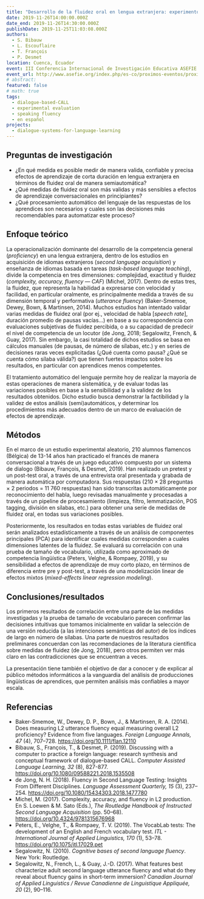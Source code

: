 ```yaml
---
title: "Desarrollo de la fluidez oral en lengua extranjera: experimento de medición semiautomática de los efectos de aprendizaje"
date: 2019-11-26T14:00:00.000Z
date_end: 2019-11-26T14:30:00.000Z
publishDate: 2019-11-25T11:03:08.000Z
authors:
  - S. Bibauw
  - L. Escouflaire
  - T. François
  - P. Desmet
location: Cuenca, Ecuador
event: III Conferencia Internacional de Investigación Educativa ASEFIE 2019
event_url: http://www.asefie.org/index.php/es-co/proximos-eventos/proximos-eventos/conferencia-investigacion-educativa
# abstract:
featured: false
# math: true
tags:
  - dialogue-based-CALL
  - experimental evaluation
  - speaking fluency
  - en español
projects:
  - dialogue-systems-for-language-learning
---
```


## Preguntas de investigación

- ¿En qué medida es posible medir de manera valida, confiable y precisa efectos de aprendizaje de corta duración en lengua extranjera en términos de fluidez oral de manera semiautomática?
- ¿Qué medidas de fluidez oral son más validas y más sensibles a efectos de aprendizaje conversacionales en principiantes?
- ¿Qué procesamiento automático del lenguaje de las respuestas de los aprendices son necesarios y cuales son las decisiones más recomendables para automatizar este proceso?

## Enfoque teórico

La operacionalización dominante del desarrollo de la competencia general (_proficiency_) en una lengua extranjera, dentro de los estudios en acquisición de idiomas extranjeros (_second language acquisition_) y enseñanza de idiomas basada en tareas (_task-based language teaching_), divide la competencia en tres dimensiones: complejidad, exactitud y fluidez (_complexity, accuracy, fluency — CAF_) (Michel, 2017). Dentro de estas tres, la fluidez, que representa la habilidad a expresarse con velocidad y facilidad, en particular oralmente, es principalmente medida a través de su dimensión temporal y performativa (_utterance fluency_) (Baker-Smemoe, Dewey, Bown, & Martinsen, 2014). Muchos estudios han intentado validar varias medidas de fluidez oral (por ej., velocidad de habla [*speech rate*], duración promedio de pausas vacías…) en base a su correspondencia con evaluaciones subjetivas de fluidez percibida, o a su capacidad de predecir el nivel de competencia de un locutor (de Jong, 2018; Segalowitz, French, & Guay, 2017). Sin embargo, la casi totalidad de dichos estudios se basa en cálculos manuales (de pausas, de número de sílabas, etc.) y en series de decisiones raras veces explicitadas (¿Qué cuenta como pausa? ¿Qué se cuenta cómo sílaba válida?) que tienen fuertes impactos sobre los resultados, en particular con aprendices menos competentes.

El tratamiento automático del lenguaje permite hoy de realizar la mayoría de estas operaciones de manera sistemática, y de evaluar todas las variaciones posibles en base a la sensibilidad y a la validez de los resultados obtenidos. Dicho estudio busca demonstrar la factibilidad y la validez de estos análisis (semi)automáticos, y determinar los procedimientos más adecuados dentro de un marco de evaluación de efectos de aprendizaje.

## Métodos

En el marco de un estudio experimental aleatorio, 210 alumnos flamencos (Bélgica) de 13-14 años han practicado el francés de manera conversacional a través de un juego educativo compuesto por un sistema de dialogo (Bibauw, François, & Desmet, 2019). Han realizado un pretest y un post-test oral, a través de una entrevista oral presentada y grabada de manera automática por computadora. Sus respuestas (210 × 28 preguntas × 2 periodos = 11 760 respuestas) han sido transcritas automáticamente por reconocimiento del habla, luego revisadas manualmente y procesadas a través de un pipeline de procesamiento (limpieza, filtro, lemmatización, POS tagging, división en sílabas, etc.) para obtener una serie de medidas de fluidez oral, en todas sus variaciones posibles.

Posteriormente, los resultados en todas estas variables de fluidez oral serán analizados estadísticamente a través de un análisis de componentes principales (PCA) para identificar cuales medidas corresponden a cuales dimensiones latentes de la fluidez. Se evaluará su correlación con una prueba de tamaño de vocabulario, utilizada como aproximado de competencia lingüística (Peters, Velghe, & Rompaey, 2019), y su sensibilidad a efectos de aprendizaje de muy corto plazo, en términos de diferencia entre pre y post-test, a través de una modelización linear de efectos mixtos (_mixed-effects linear regression modeling_).

## Conclusiones/resultados

Los primeros resultados de correlación entre una parte de las medidas investigadas y la prueba de tamaño de vocabulario parecen confirmar las decisiones intuitivas que tomamos inicialmente en validar la selección de una versión reducida (a las intenciones semánticas del autor) de los índices de largo en número de sílabas. Una parte de nuestros resultados preliminares concuerdan con las recomendaciones de la literatura científica sobre medidas de fluidez (de Jong, 2018), pero otros permiten ver más claro en las contradicciones que se encuentran a veces.

La presentación tiene también el objetivo de dar a conocer y de explicar al público métodos informáticos a la vanguardia del análisis de producciones lingüísticas de aprendices, que permiten análisis más confiables a mayor escala.

## Referencias

- Baker-Smemoe, W., Dewey, D. P., Bown, J., & Martinsen, R. A. (2014). Does measuring L2 utterance fluency equal measuring overall L2 proficiency? Evidence from five languages. _Foreign Language Annals, 47_ (4), 707–728. https://doi.org/10.1111/flan.12110
- Bibauw, S., François, T., & Desmet, P. (2019). Discussing with a computer to practice a foreign language: research synthesis and conceptual framework of dialogue-based CALL. _Computer Assisted Language Learning, 32_ (8), 827-877. https://doi.org/10.1080/09588221.2018.1535508
- de Jong, N. H. (2018). Fluency in Second Language Testing: Insights From Different Disciplines. _Language Assessment Quarterly, 15_ (3), 237–254. https://doi.org/10.1080/15434303.2018.1477780
- Michel, M. (2017). Complexity, accuracy, and fluency in L2 production. En S. Loewen & M. Sato (Eds.), _The Routledge Handbook of Instructed Second Language Acquisition_ (pp. 50–68). https://doi.org/10.4324/9781315676968
- Peters, E., Velghe, T., & Rompaey, T. V. (2019). The VocabLab tests: The development of an English and French vocabulary test. _ITL - International Journal of Applied Linguistics, 170_ (1), 53–78. https://doi.org/10.1075/itl.17029.pet
- Segalowitz, N. (2010). _Cognitive bases of second language fluency_. New York: Routledge. 
- Segalowitz, N., French, L., & Guay, J.-D. (2017). What features best characterize adult second language utterance fluency and what do they reveal about fluency gains in short-term immersion? _Canadian Journal of Applied Linguistics / Revue Canadienne de Linguistique Appliquée, 20_ (2), 90–116.
